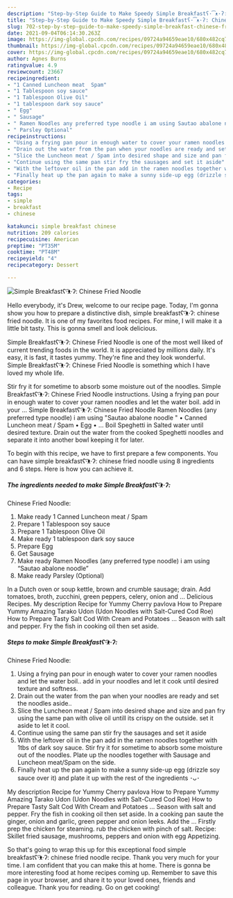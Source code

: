 ```yaml
---
description: "Step-by-Step Guide to Make Speedy Simple Breakfastʕ·͡ᴥ·ʔ: Chinese Fried Noodle"
title: "Step-by-Step Guide to Make Speedy Simple Breakfastʕ·͡ᴥ·ʔ: Chinese Fried Noodle"
slug: 702-step-by-step-guide-to-make-speedy-simple-breakfast-chinese-fried-noodle
date: 2021-09-04T06:14:30.263Z
image: https://img-global.cpcdn.com/recipes/09724a94659eae10/680x482cq70/simple-breakfastʕᴥʔ-chinese-fried-noodle-recipe-main-photo.jpg
thumbnail: https://img-global.cpcdn.com/recipes/09724a94659eae10/680x482cq70/simple-breakfastʕᴥʔ-chinese-fried-noodle-recipe-main-photo.jpg
cover: https://img-global.cpcdn.com/recipes/09724a94659eae10/680x482cq70/simple-breakfastʕᴥʔ-chinese-fried-noodle-recipe-main-photo.jpg
author: Agnes Burns
ratingvalue: 4.9
reviewcount: 23667
recipeingredient:
- "1 Canned Luncheon meat  Spam"
- "1 Tablespoon soy sauce"
- "1 Tablespoon Olive Oil"
- "1 tablespoon dark soy sauce"
- " Egg"
- " Sausage"
- " Ramen Noodles any preferred type noodle i am using Sautao abalone noodle"
- " Parsley Optional"
recipeinstructions:
- "Using a frying pan pour in enough water to cover your ramen noodles and let the water boil.. add in your noodles and let it cook until desired texture and softness."
- "Drain out the water from the pan when your noodles are ready and set the noodles aside.."
- "Slice the Luncheon meat / Spam into desired shape and size and pan fry using the same pan with olive oil untill its crispy on the outside. set it aside to let it cool."
- "Continue using the same pan stir fry the sausages and set it aside"
- "With the leftover oil in the pan add in the ramen noodles together with 1tbs of dark soy sauce. Stir fry it for sometime to absorb some moisture out of the noodles. Plate up the noodles together with Sausage and Luncheon meat/Spam on the side."
- "Finally heat up the pan again to make a sunny side-up egg (drizzle soy sauce over it) and plate it up with the rest of the ingredients ･ᴗ･"
categories:
- Recipe
tags:
- simple
- breakfast
- chinese

katakunci: simple breakfast chinese 
nutrition: 209 calories
recipecuisine: American
preptime: "PT35M"
cooktime: "PT48M"
recipeyield: "4"
recipecategory: Dessert

---
```



![Simple Breakfastʕ·͡ᴥ·ʔ:
Chinese Fried Noodle](https://img-global.cpcdn.com/recipes/09724a94659eae10/680x482cq70/simple-breakfastʕᴥʔ-chinese-fried-noodle-recipe-main-photo.jpg)

Hello everybody, it's Drew, welcome to our recipe page. Today, I'm gonna show you how to prepare a distinctive dish, simple breakfastʕ·͡ᴥ·ʔ:
chinese fried noodle. It is one of my favorites food recipes. For mine, I will make it a little bit tasty. This is gonna smell and look delicious.

Simple Breakfastʕ·͡ᴥ·ʔ:
Chinese Fried Noodle is one of the most well liked of current trending foods in the world. It is appreciated by millions daily. It's easy, it is fast, it tastes yummy. They're fine and they look wonderful. Simple Breakfastʕ·͡ᴥ·ʔ:
Chinese Fried Noodle is something which I have loved my whole life.

Stir fry it for sometime to absorb some moisture out of the noodles. Simple Breakfastʕ·͡ᴥ·ʔ: Chinese Fried Noodle instructions. Using a frying pan pour in enough water to cover your ramen noodles and let the water boil. add in your … Simple Breakfastʕ·͡ᴥ·ʔ: Chinese Fried Noodle Ramen Noodles (any preferred type noodle) i am using &#34;Sautao abalone noodle &#34; • Canned Luncheon meat / Spam • Egg • … Boil Speghetti in Salted water until desired texture. Drain out the water from the cooked Speghetti noodles and separate it into another bowl keeping it for later.


To begin with this recipe, we have to first prepare a few components. You can have simple breakfastʕ·͡ᴥ·ʔ:
chinese fried noodle using 8 ingredients and 6 steps. Here is how you can achieve it.

<!--inarticleads1-->

##### The ingredients needed to make Simple Breakfastʕ·͡ᴥ·ʔ:
Chinese Fried Noodle:

1. Make ready 1 Canned Luncheon meat / Spam
1. Prepare 1 Tablespoon soy sauce
1. Prepare 1 Tablespoon Olive Oil
1. Make ready 1 tablespoon dark soy sauce
1. Prepare  Egg
1. Get  Sausage
1. Make ready  Ramen Noodles (any preferred type noodle) i am using “Sautao abalone noodle”
1. Make ready  Parsley (Optional)


In a Dutch oven or soup kettle, brown and crumble sausage; drain. Add tomatoes, broth, zucchini, green peppers, celery, onion and … Delicious Recipes. My description Recipe for Yummy Cherry pavlova How to Prepare Yummy Amazing Tarako Udon (Udon Noodles with Salt-Cured Cod Roe) How to Prepare Tasty Salt Cod With Cream and Potatoes … Season with salt and pepper. Fry the fish in cooking oil then set aside. 

<!--inarticleads2-->

##### Steps to make Simple Breakfastʕ·͡ᴥ·ʔ:
Chinese Fried Noodle:

1. Using a frying pan pour in enough water to cover your ramen noodles and let the water boil.. add in your noodles and let it cook until desired texture and softness.
1. Drain out the water from the pan when your noodles are ready and set the noodles aside..
1. Slice the Luncheon meat / Spam into desired shape and size and pan fry using the same pan with olive oil untill its crispy on the outside. set it aside to let it cool.
1. Continue using the same pan stir fry the sausages and set it aside
1. With the leftover oil in the pan add in the ramen noodles together with 1tbs of dark soy sauce. Stir fry it for sometime to absorb some moisture out of the noodles. Plate up the noodles together with Sausage and Luncheon meat/Spam on the side.
1. Finally heat up the pan again to make a sunny side-up egg (drizzle soy sauce over it) and plate it up with the rest of the ingredients ･ᴗ･


My description Recipe for Yummy Cherry pavlova How to Prepare Yummy Amazing Tarako Udon (Udon Noodles with Salt-Cured Cod Roe) How to Prepare Tasty Salt Cod With Cream and Potatoes … Season with salt and pepper. Fry the fish in cooking oil then set aside. In a cooking pan saute the ginger, onion and garlic, green pepper and onion leeks. Add the … Firstly prep the chicken for steaming. rub the chicken with pinch of salt. Recipe: Skillet fried sausage, mushrooms, peppers and onion with egg Appetizing. 

So that's going to wrap this up for this exceptional food simple breakfastʕ·͡ᴥ·ʔ:
chinese fried noodle recipe. Thank you very much for your time. I am confident that you can make this at home. There is gonna be more interesting food at home recipes coming up. Remember to save this page in your browser, and share it to your loved ones, friends and colleague. Thank you for reading. Go on get cooking!
